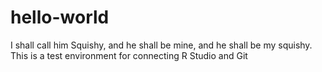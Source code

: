 # hello-world
I shall call him Squishy, and he shall be mine, and he shall be my squishy.
This is a test environment for connecting R Studio and Git
